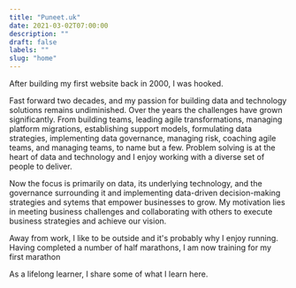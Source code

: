 ```yaml
---
title: "Puneet.uk"
date: 2021-03-02T07:00:00
description: ""
draft: false
labels: ""
slug: "home"
---
```



After building my first website back in 2000, I was hooked.

Fast forward two decades, and my passion for building data and technology solutions remains undiminished. Over the years  the challenges have grown significantly. From building teams, leading agile transformations, managing platform migrations, establishing support models, formulating data strategies, implementing data governance, managing risk, coaching agile teams, and managing teams, to name but a few. Problem solving is at the heart of data and technology and I enjoy working with a diverse set of people to deliver.


Now the focus is primarily on data, its underlying technology, and the governance surrounding it and implementing data-driven decision-making strategies and sytems that empower businesses to grow. My motivation lies in meeting business challenges and collaborating with others to execute business strategies and achieve our vision.

Away from work, I like to be outside and it's probably why I enjoy running. Having completed a number of half marathons, I am now training for my first marathon

As a lifelong learner, I share some of what I learn here.